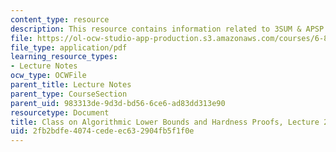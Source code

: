 ```yaml
---
content_type: resource
description: This resource contains information related to 3SUM & APSP.
file: https://ol-ocw-studio-app-production.s3.amazonaws.com/courses/6-890-algorithmic-lower-bounds-fun-with-hardness-proofs-fall-2014/2fb2bdfe4074cedeec632904fb5f1f0e_MIT6_890F14_L21.pdf
file_type: application/pdf
learning_resource_types:
- Lecture Notes
ocw_type: OCWFile
parent_title: Lecture Notes
parent_type: CourseSection
parent_uid: 983313de-9d3d-bd56-6ce6-ad83dd313e90
resourcetype: Document
title: Class on Algorithmic Lower Bounds and Hardness Proofs, Lecture 21 Notes
uid: 2fb2bdfe-4074-cede-ec63-2904fb5f1f0e
---
```

